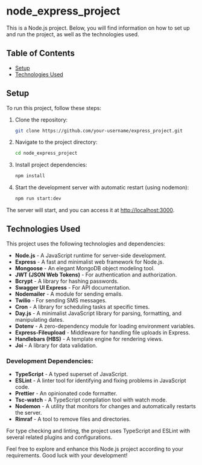 # node_express_project

This is a Node.js project. Below, you will find information on how to set up and run the project, as well as the technologies used.

## Table of Contents
- [Setup](#setup)
- [Technologies Used](#technologies-used)

## Setup

To run this project, follow these steps:

1. Clone the repository:

   ```bash
   git clone https://github.com/your-username/express_project.git
   ```

2. Navigate to the project directory:

   ```bash
   cd node_express_project
   ```

3. Install project dependencies:

   ```bash
   npm install
   ```

4. Start the development server with automatic restart (using nodemon):

   ```bash
   npm run start:dev
   ```

The server will start, and you can access it at [http://localhost:3000](http://localhost:3000).

## Technologies Used

This project uses the following technologies and dependencies:

- **Node.js** - A JavaScript runtime for server-side development.
- **Express** - A fast and minimalist web framework for Node.js.
- **Mongoose** - An elegant MongoDB object modeling tool.
- **JWT (JSON Web Tokens)** - For authentication and authorization.
- **Bcrypt** - A library for hashing passwords.
- **Swagger UI Express** - For API documentation.
- **Nodemailer** - A module for sending emails.
- **Twilio** - For sending SMS messages.
- **Cron** - A library for scheduling tasks at specific times.
- **Day.js** - A minimalist JavaScript library for parsing, formatting, and manipulating dates.
- **Dotenv** - A zero-dependency module for loading environment variables.
- **Express-Fileupload** - Middleware for handling file uploads in Express.
- **Handlebars (HBS)** - A template engine for rendering views.
- **Joi** - A library for data validation.

### Development Dependencies:

- **TypeScript** - A typed superset of JavaScript.
- **ESLint** - A linter tool for identifying and fixing problems in JavaScript code.
- **Prettier** - An opinionated code formatter.
- **Tsc-watch** - A TypeScript compilation tool with watch mode.
- **Nodemon** - A utility that monitors for changes and automatically restarts the server.
- **Rimraf** - A tool to remove files and directories.

For type checking and linting, the project uses TypeScript and ESLint with several related plugins and configurations.

Feel free to explore and enhance this Node.js project according to your requirements. Good luck with your development!
